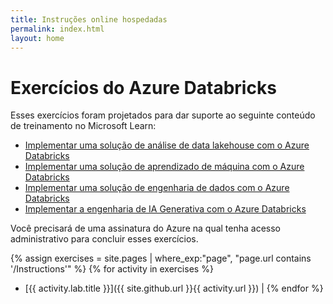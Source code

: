 ```yaml
---
title: Instruções online hospedadas
permalink: index.html
layout: home
---
```


# Exercícios do Azure Databricks

Esses exercícios foram projetados para dar suporte ao seguinte conteúdo de treinamento no Microsoft Learn:

- [Implementar uma solução de análise de data lakehouse com o Azure Databricks](https://learn.microsoft.com/training/paths/data-engineer-azure-databricks/)
- [Implementar uma solução de aprendizado de máquina com o Azure Databricks](https://learn.microsoft.com/training/paths/build-operate-machine-learning-solutions-azure-databricks/)
- [Implementar uma solução de engenharia de dados com o Azure Databricks](https://learn.microsoft.com/en-us/training/paths/azure-databricks-data-engineer/)
- [Implementar a engenharia de IA Generativa com o Azure Databricks](https://learn.microsoft.com/en-us/training/paths/implement-generative-ai-engineering-azure-databricks/)

Você precisará de uma assinatura do Azure na qual tenha acesso administrativo para concluir esses exercícios.

{% assign exercises = site.pages | where_exp:"page", "page.url contains '/Instructions'" %} {% for activity in exercises  %}
- [{{ activity.lab.title }}]({{ site.github.url }}{{ activity.url }}) | {% endfor %}
